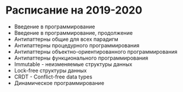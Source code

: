 # Расписание на 2019-2020

- Введение в программирование
- Введение в программирование, продолжение
- Антипаттерны общие для всех парадигм
- Антипаттерны процедурного программирования
- Антипаттерны объектно-ориентированного программирования
- Антипаттерны функционального программирования
- Immutable - неизменяемые структуры данных
- Lock-free структуры данных
- CRDT - Conflict-free data types
- Динамическое программирование
